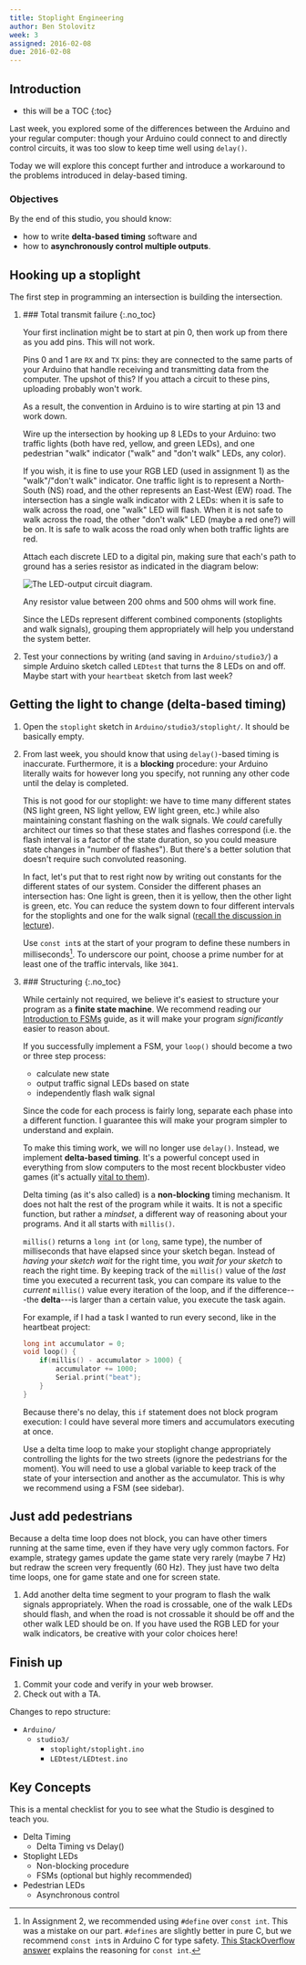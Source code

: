 ```yaml
---
title: Stoplight Engineering
author: Ben Stolovitz
week: 3
assigned: 2016-02-08
due: 2016-02-08
---
```


## Introduction

* this will be a TOC 
{:toc}

Last week, you explored some of the differences between the Arduino and your regular computer: though your Arduino could connect to and directly control circuits, it was too slow to keep time well using `delay()`.

Today we will explore this concept further and introduce a workaround to the problems introduced in delay-based timing.

### Objectives

By the end of this studio, you should know:

- how to write **delta-based timing** software and
- how to **asynchronously control multiple outputs**.

## Hooking up a stoplight

The first step in programming an intersection is building the intersection.

1. 
	<aside class="sidenote">
	### Total transmit failure
	{:.no_toc}
	
	Your first inclination might be to start at pin 0, then work up from there as you add pins. This will not work.
	
	Pins 0 and 1 are `RX` and `TX` pins: they are connected to the same parts of your Arduino that handle receiving and transmitting data from the computer. The upshot of this? If you attach a circuit to these pins, uploading probably won't work.
	
	As a result, the convention in Arduino is to wire starting at pin 13 and work down.
	</aside>

	Wire up the intersection by hooking up 8 LEDs to your Arduino: two traffic lights (both have red, yellow, and green LEDs), and one pedestrian "walk" indicator ("walk" and "don't walk" LEDs, any color). 

	If you wish, it is fine to use your RGB LED (used in assignment 1) as the
"walk"/"don't walk" indicator.  One traffic light is to represent a North-South (NS) road, and the other represents an East-West (EW) road. The intersection has a single walk indicator with 2 LEDs: when it is safe to walk across the road, one "walk" LED will flash. When it is not safe to walk across the road, the other "don't walk" LED (maybe a red one?) will be on. It is safe to walk acoss the road only when both traffic lights are red.

	Attach each discrete LED to a digital pin, making sure that each's path to ground has a series resistor as indicated in the diagram below:

	![The LED-output circuit diagram.](../img/LEDOutput1.png)

	Any resistor value between 200 ohms and 500 ohms will work fine.
	
	Since the LEDs represent different combined components (stoplights and walk signals), grouping them appropriately will help you understand the system better.
2. Test your connections by writing (and saving in `Arduino/studio3/`) a simple Arduino sketch called `LEDtest` that turns the 8 LEDs on and off. Maybe start with your `heartbeat` sketch from last week?

## Getting the light to change (delta-based timing)

1. Open the `stoplight` sketch in `Arduino/studio3/stoplight/`. It should be basically empty.
2. From last week, you should know that using `delay()`-based timing is inaccurate. Furthermore, it is a **blocking** procedure: your Arduino literally waits for however long you specify, not running any other code until the delay is completed. 

	This is not good for our stoplight: we have to time many different states (NS light green, NS light yellow, EW light green, etc.) while also maintaining constant flashing on the walk signals. We *could* carefully architect our times so that these states and flashes correspond (i.e. the flash interval is a factor of the state duration, so you could measure state changes in "number of flashes"). But there's a better solution that doesn't require such convoluted reasoning.
	
	In fact, let's put that to rest right now by writing out constants for the different states of our system. Consider the different phases an intersection has: One light is green, then it is yellow, then the other light is green, etc. You can reduce the system down to four different intervals for the stoplights and one for the walk signal ([recall the discussion in lecture](../img/stoplight.png)).
	
	Use `const int`s at the start of your program to define these numbers in milliseconds[^define]. To underscore our point, choose a prime number for at least one of the traffic intervals, like `3041`.
3. 
	<aside class="sidenote">
	### Structuring
	{:.no_toc}

	While certainly not required, we believe it's easiest to structure your program as a **finite state machine**. We recommend reading our [Introduction to FSMs](/~cse132/guides/intro-to-FSMs.html) guide, as it will make your program *significantly* easier to reason about.

	If you successfully implement a FSM, your `loop()` should become a two or three step process:

	- calculate new state
	- output traffic signal LEDs based on state
	- independently flash walk signal

	Since the code for each process is fairly long, separate each phase into a different function. I guarantee this will make your program simpler to understand and explain.
	</aside>

	To make this timing work, we will no longer use `delay()`. Instead, we implement **delta-based timing**. It's a powerful concept used in everything from slow computers to the most recent blockbuster video games (it's actually [vital to them](http://gafferongames.com/game-physics/fix-your-timestep/)).

	Delta timing (as it's also called) is a **non-blocking** timing mechanism. It does not halt the rest of the program while it waits. It is not a specific function, but rather a *mindset*, a different way of reasoning about your programs. And it all starts with `millis()`.
	
	`millis()` returns a `long int` (or `long`, same type), the number of milliseconds that have elapsed since your sketch began. Instead of *having your sketch wait* for the right time, you *wait for your sketch* to reach the right time. By keeping track of the `millis()` value of the *last* time you executed a recurrent task, you can compare its value to the *current* `millis()` value every iteration of the loop, and if the difference---the **delta**---is larger than a certain value, you execute the task again.
	
	For example, if I had a task I wanted to run every second, like in the heartbeat project:
	
	~~~ c
	long int accumulator = 0;
	void loop() {
		if(millis() - accumulator > 1000) {
			accumulator += 1000;
			Serial.print("beat");
		}
	}
	~~~
	
	Because there's no delay, this `if` statement does not block program execution: I could have several more timers and accumulators executing at once.
	
	Use a delta time loop to make your stoplight change appropriately controlling the lights for the two streets (ignore the pedestrians for the moment). You  will need to use a global variable to keep track of the state of your intersection and another as the accumulator. This is why we recommend using a FSM (see sidebar).
	
[^define]: In Assignment 2, we recommended using `#define` over `const int`. This was a mistake on our part. `#defines` are slightly better in pure C, but we recommend `const int`s in Arduino C for type safety. [This StackOverflow answer](http://arduino.stackexchange.com/a/14187) explains the reasoning for `const int`.

## Just add pedestrians

Because a delta time loop does not block, you can have other timers running at the same time, even if they have very ugly common factors. For example, strategy games update the game state very rarely (maybe 7 Hz) but redraw the screen very frequently (60 Hz). They just have two delta time loops, one for game state and one for screen state.

1. Add another delta time segment to your program to flash the walk signals appropriately. When the road is crossable, one of the walk LEDs should flash, and when the road is not crossable it should be off and the other walk LED should be on.  If you have used the RGB LED for your walk indicators, be creative with your color choices here!

## Finish up

1. Commit your code and verify in your web browser.
2. Check out with a TA.

Changes to repo structure:

<section class="tree">

- `Arduino/`
	- `studio3/`
		- `stoplight/stoplight.ino`
		- `LEDtest/LEDtest.ino`
</section>

## Key Concepts
<aside class="sidenote">
This is a mental checklist for you to see what the Studio is desgined to teach you. 
</aside>

- Delta Timing
	- Delta Timing vs Delay()
- Stoplight LEDs	 
	- Non-blocking procedure 
	- FSMs (optional but highly recommended)
- Pedestrian LEDs
	- Asynchronous control

